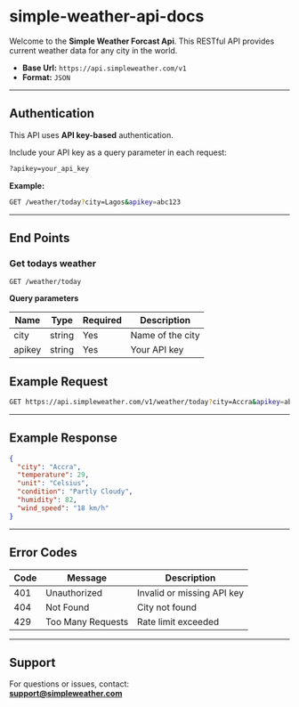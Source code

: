 # simple-weather-api-docs
Welcome to the **Simple Weather Forcast Api**.
This RESTful API provides current weather data for any city in the world.
- **Base Url:** ``https://api.simpleweather.com/v1``
- **Format:** `JSON`

---
## Authentication
This API uses **API key-based** authentication.

Include your API key as a query parameter in each request:

```bash
?apikey=your_api_key
```
**Example:**

```bash
GET /weather/today?city=Lagos&apikey=abc123
```

---

## End Points
### Get todays weather

```http
GET /weather/today
```

**Query parameters**

| Name   | Type   | Required | Description      |
|--------|--------|----------|------------------|
| city   | string | Yes      | Name of the city |
| apikey | string | Yes      | Your API key     |


## Example Request

```bash
GET https://api.simpleweather.com/v1/weather/today?city=Accra&apikey=abc123
```

---

## Example Response

```json
{
  "city": "Accra",
  "temperature": 29,
  "unit": "Celsius",
  "condition": "Partly Cloudy",
  "humidity": 82,
  "wind_speed": "18 km/h"
}
```

---

## Error Codes

| Code | Message           | Description               |
|------|-------------------|---------------------------|
| 401  | Unauthorized       | Invalid or missing API key |
| 404  | Not Found          | City not found             |
| 429  | Too Many Requests  | Rate limit exceeded        |

---

## Support

For questions or issues, contact:  
**support@simpleweather.com**



